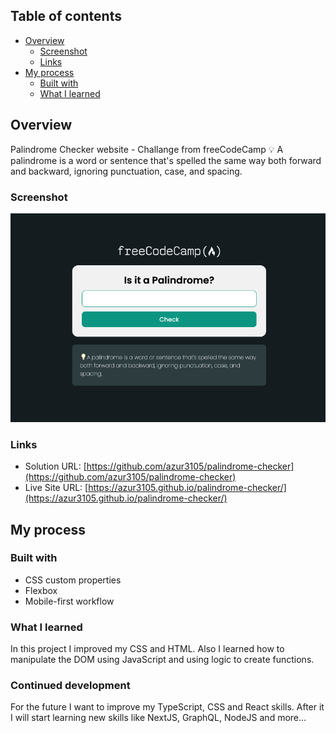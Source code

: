 ## Table of contents

- [Overview](#overview)
  - [Screenshot](#screenshot)
  - [Links](#links)
- [My process](#my-process)
  - [Built with](#built-with)
  - [What I learned](#what-i-learned)

## Overview
Palindrome Checker website - Challange from freeCodeCamp
💡 A palindrome is a word or sentence that's spelled the same way both forward and backward, ignoring punctuation, case, and spacing.


### Screenshot

![](./screenshot.png)

### Links

- Solution URL: [https://github.com/azur3105/palindrome-checker](https://github.com/azur3105/palindrome-checker)
- Live Site URL: [https://azur3105.github.io/palindrome-checker/](https://azur3105.github.io/palindrome-checker/)

## My process

### Built with

- CSS custom properties
- Flexbox
- Mobile-first workflow

### What I learned

In this project I improved my CSS and HTML. Also I learned how to manipulate the DOM using JavaScript and using logic to create functions.

### Continued development

For the future I want to improve my TypeScript, CSS and React skills. After it I will start learning new skills like NextJS, GraphQL, NodeJS and more...
